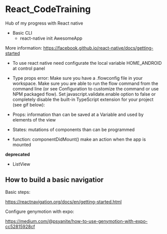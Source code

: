 # React_CodeTraining
Hub of my progress with React native

- Basic CLI 
  - react-native init AwesomeApp

More information:
https://facebook.github.io/react-native/docs/getting-started


- To use react native
need configurate the local variable HOME_ANDROID at control panel

- Type props error:
Make sure you have a .flowconfig file in your workspace.
Make sure you are able to run the flow command from the command line (or see Configuration to customize the command or use NPM packaged flow).
Set javascript.validate.enable option to false or completely disable the built-in TypeScript extension for your project (see gif below):

- Props:
information than can be saved at a Variable and used by elements of the view 

- States:
mutations of components than can be programmed

- function: componentDidMount()
make an action when the app is mounted 

**deprecated**
- ListView

## How to build a basic navigatior

Basic steps: 

https://reactnavigation.org/docs/en/getting-started.html

Configure genymotion with expo:

https://medium.com/@psyanite/how-to-use-genymotion-with-expo-cc52815928cf